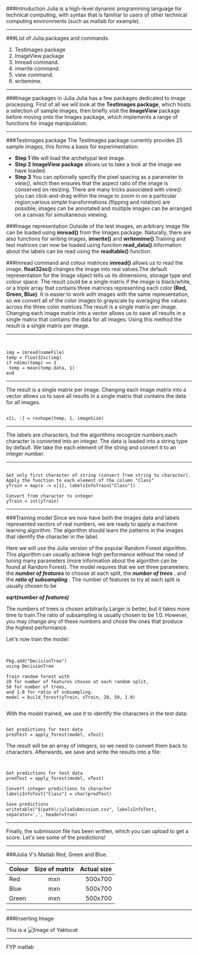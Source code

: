 

###Introduction
Julia is a high-level dynamic programming language for technical computing, with syntax that is familiar to users of other technical computing environments (such as matlab for example).
***
###List of Julia packages and commands.
1. TestImages package
2. ImageView package
3. Imread command.
4. imwrite command. 
5. view command.
6. writemime.

***
###Image packages in Julia 
Julia has a few packages dedicated to image processing. First of all we will look at the **TestImages package**, which hosts a selection of sample images, then briefly visit the **ImageView** package before moving onto the Images package, which implements a range of functions for image manipulation.
***
###Testimages package
The TestImages package currently provides 25 sample images, this forms a basis for experimentation.
* **Step 1** We will load the archetypal test image.
* **Step 2** **ImageView package** allows us to take a look at the image we have loaded.  
* **Step 3** You can optionally specify the pixel spacing as a parameter to *view()*, which then ensures that the aspect ratio of the image is conserved on resizing. There are many tricks associated with *view()*: you can click-and-drag within the image to zoom in on a particular region;various simple transformations (flipping and rotation) are possible; images can be annotated and multiple images can be arranged on a canvas for simultaneous viewing.



###Image representation
Outside of the test images, an arbitrary image file can be loaded using **imread()** from the Images package. Naturally, there are also functions for writing images, **imwrite()** and **writemime()**.Training and test matrices can now be loaded using function **read_data()**.Information about the labels can be read using the **readtable()** function.

###Imread command and colour matrices
**imread()** allows us to read the image. **float32sc()** changes the image into real values.The default representation for the Image object tells us its dimensions, storage type and colour space. The result could be a single matrix if the image is black/white, or a triple array that contains three matrices representing each color **(Red, Green, Blue)**. 
It is easier to work with images with the same representation, so we convert all of the color images to grayscale by averaging the values across the three color matrices.The result is a single matrix per image. Changing each image matrix into a vector allows us to save all results in a single matrix that contains the data for all images. Using this method the result is a single matrix per image. 


***

<pre><code>

img = imread(nameFile)
temp = float32sc(img)
if ndims(temp) == 3
 temp = mean(temp.data, 1)
end
</code></pre>
 ***
The result is a single matrix per image. Changing each image matrix into a vector allows us to save all results in a single matrix that contains the data for all images.
<pre><code>
x[i, :] = reshape(temp, 1, imageSize)
</code></pre>

***
The labels are characters, but the algorithms recognize numbers,each character is converted into an integer. The data is loaded into a string type by default. We take the each element of the string and convert it to an integer number.
***

<pre><code>
Get only first character of string (convert from string to character).
Apply the function to each element of the column "Class"
yTrain = map(x -> x[1], labelsInfoTrain["Class"])

Convert from character to integer
yTrain = int(yTrain)
</pre></code>
***

###Training model
Since we now have both the images data and labels represented vectors of real numbers, we are ready to apply a machine learning algorithm. The algorithm should learn the patterns in the images that identify the character in the label.


Here we will use the Julia version of the popular Random Forest algorithm. This algorithm can usually achieve high performance without the need of tuning many parameters (more information about the algorithm can be found at Random Forest). The model requires that we set three parameters: the ***number of features*** to choose at each split, the ***number of trees*** , and the  ***ratio of subsampling*** . The number of features to try at each split is usually chosen to be 

***sqrt(number of features)***

The numbers of trees is chosen arbitrarily.Larger is better, but it takes more time to train.The ratio of subsampling is usually chosen to be 1.0. However, you may change any of these numbers and chose the ones that produce the highest performance.

Let's now train the model:

<pre> <code>

Pkg.add("DecisionTree")
using DecisionTree

Train random forest with
20 for number of features chosen at each random split,
50 for number of trees,
and 1.0 for ratio of subsampling.
model = build_forest(yTrain, xTrain, 20, 50, 1.0)

</pre></code>

With the model trained, we use it to identify the characters in the test data:
<pre><code>
Get predictions for test data
predTest = apply_forest(model, xTest)
</pre></code>


The result will be an array of integers, so we need to convert them back to characters. Afterwards, we save and write the results into a file:


<pre><code>

Get predictions for test data
predTest = apply_forest(model, xTest)

Convert integer predictions to character
labelsInfoTest["Class"] = char(predTest)

Save predictions
writetable("$(path)/juliaSubmission.csv", labelsInfoTest, separator=',', header=true)
</pre></code>

***
Finally, the submission file has been written, which you can upload to get a score. Let's see some of the predictions!

***



###Julia V's Matlab
Red, Green and Blue.

| Colour        | Size of matrix| Actual size   |
| ------------- |:-------------:| -------------:|
| Red           | mxn           | 500x700       |
| Blue          | mxn           | 500x700       |
| Green         | mxn           | 500x700       |


***

###Inserting Image




This is a
![Image of Yaktocat](http://www.newstalk.com/content/000/images/000016/16851_60_news_hub_multi_630x0.jpg)


***
FYP matlab
